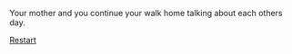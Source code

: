 Your mother and you continue your walk home talking about each others day.

[Restart](situations/dismissal.md)